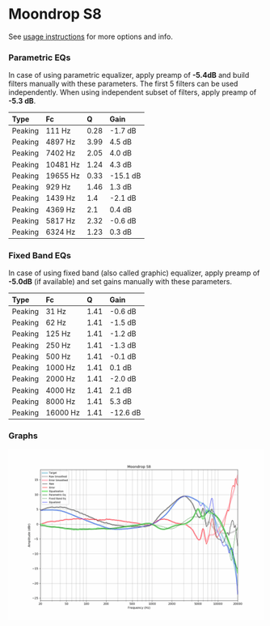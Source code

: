 # Moondrop S8
See [usage instructions](https://github.com/jaakkopasanen/AutoEq#usage) for more options and info.

### Parametric EQs
In case of using parametric equalizer, apply preamp of **-5.4dB** and build filters manually
with these parameters. The first 5 filters can be used independently.
When using independent subset of filters, apply preamp of **-5.3 dB**.

| Type    | Fc       |    Q | Gain     |
|:--------|:---------|:-----|:---------|
| Peaking | 111 Hz   | 0.28 | -1.7 dB  |
| Peaking | 4897 Hz  | 3.99 | 4.5 dB   |
| Peaking | 7402 Hz  | 2.05 | 4.0 dB   |
| Peaking | 10481 Hz | 1.24 | 4.3 dB   |
| Peaking | 19655 Hz | 0.33 | -15.1 dB |
| Peaking | 929 Hz   | 1.46 | 1.3 dB   |
| Peaking | 1439 Hz  | 1.4  | -2.1 dB  |
| Peaking | 4369 Hz  | 2.1  | 0.4 dB   |
| Peaking | 5817 Hz  | 2.32 | -0.6 dB  |
| Peaking | 6324 Hz  | 1.23 | 0.3 dB   |

### Fixed Band EQs
In case of using fixed band (also called graphic) equalizer, apply preamp of **-5.0dB**
(if available) and set gains manually with these parameters.

| Type    | Fc       |    Q | Gain     |
|:--------|:---------|:-----|:---------|
| Peaking | 31 Hz    | 1.41 | -0.6 dB  |
| Peaking | 62 Hz    | 1.41 | -1.5 dB  |
| Peaking | 125 Hz   | 1.41 | -1.2 dB  |
| Peaking | 250 Hz   | 1.41 | -1.3 dB  |
| Peaking | 500 Hz   | 1.41 | -0.1 dB  |
| Peaking | 1000 Hz  | 1.41 | 0.1 dB   |
| Peaking | 2000 Hz  | 1.41 | -2.0 dB  |
| Peaking | 4000 Hz  | 1.41 | 2.1 dB   |
| Peaking | 8000 Hz  | 1.41 | 5.3 dB   |
| Peaking | 16000 Hz | 1.41 | -12.6 dB |

### Graphs
![](./Moondrop%20S8.png)